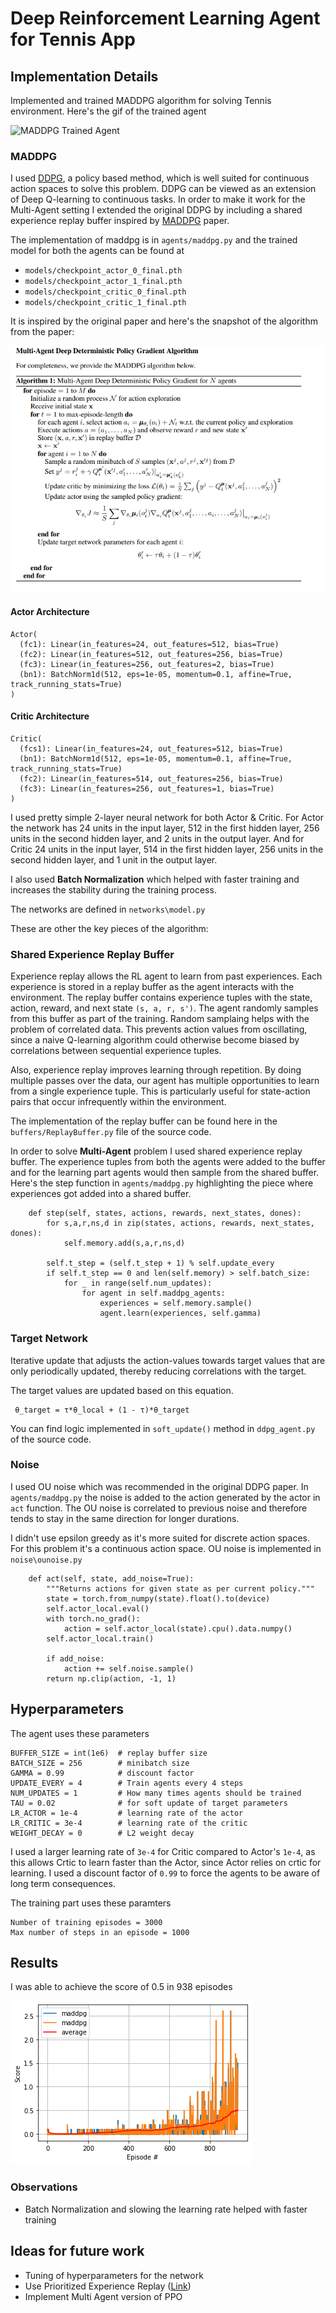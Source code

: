 # Deep Reinforcement Learning Agent for Tennis App 

## Implementation Details 

Implemented and trained MADDPG algorithm for solving Tennis environment. Here's the gif of the trained agent

![MADDPG Trained Agent](resources/trained_agent.gif)

### MADDPG 

I used [DDPG](https://arxiv.org/pdf/1509.02971.pdf), a policy based method, which is well suited for continuous action spaces to solve this problem. DDPG can be viewed as an extension of Deep Q-learning to continuous tasks. In order to make it work for the Multi-Agent setting I extended the original DDPG by including a shared experience replay buffer inspired by [MADDPG](https://arxiv.org/pdf/1706.02275.pdf) paper.

The implementation of maddpg is in ```agents/maddpg.py``` and the trained model for both the agents can be found at
* ```models/checkpoint_actor_0_final.pth```
* ```models/checkpoint_actor_1_final.pth```
* ```models/checkpoint_critic_0_final.pth```
* ```models/checkpoint_critic_1_final.pth```

It is inspired by the original paper and here's the snapshot of the algorithm from the paper:

![MADDPG Algorithm](resources/maddpg.png)

#### Actor Architecture
```
Actor(
  (fc1): Linear(in_features=24, out_features=512, bias=True)
  (fc2): Linear(in_features=512, out_features=256, bias=True)
  (fc3): Linear(in_features=256, out_features=2, bias=True)
  (bn1): BatchNorm1d(512, eps=1e-05, momentum=0.1, affine=True, track_running_stats=True)
)
```

#### Critic Architecture
```
Critic(
  (fcs1): Linear(in_features=24, out_features=512, bias=True)
  (bn1): BatchNorm1d(512, eps=1e-05, momentum=0.1, affine=True, track_running_stats=True)
  (fc2): Linear(in_features=514, out_features=256, bias=True)
  (fc3): Linear(in_features=256, out_features=1, bias=True)
)
```

I used pretty simple 2-layer neural network for both Actor & Critic. For Actor the network has 24 units in the input layer, 512 in the first hidden layer, 256 units in the second hidden layer, and 2 units in the output layer. And for Critic 24 units in the input layer, 514 in the first hidden layer, 256 units in the second hidden layer, and 1 unit in the output layer.

I also used **Batch Normalization** which helped with faster training and increases the stability during the training process.

The networks are defined in ```networks\model.py```

These are other the key pieces of the algorithm:

### Shared Experience Replay Buffer

Experience replay allows the RL agent to learn from past experiences. Each experience is stored in a replay buffer as the agent interacts with the environment. The replay buffer contains experience tuples with the state, action, reward, and next state ```(s, a, r, s')```. The agent randomly samples from this buffer as part of the training. Random samplaing helps with the problem of correlated data. This prevents action values from oscillating, since a naive Q-learning algorithm could otherwise become biased by correlations between sequential experience tuples.

Also, experience replay improves learning through repetition. By doing multiple passes over the data, our agent has multiple opportunities to learn from a single experience tuple. This is particularly useful for state-action pairs that occur infrequently within the environment.

The implementation of the replay buffer can be found here in the ```buffers/ReplayBuffer.py``` file of the source code.

In order to solve **Multi-Agent** problem I used shared experience replay buffer. The experience tuples from both the agents were added to the buffer and for the learning part agents would then sample from the shared buffer. Here's the step function in ```agents/maddpg.py``` highlighting the piece where experiences got added into a shared buffer. 

```
    def step(self, states, actions, rewards, next_states, dones):
        for s,a,r,ns,d in zip(states, actions, rewards, next_states, dones):
            self.memory.add(s,a,r,ns,d)
            
        self.t_step = (self.t_step + 1) % self.update_every
        if self.t_step == 0 and len(self.memory) > self.batch_size:
            for _ in range(self.num_updates):
                for agent in self.maddpg_agents:
                    experiences = self.memory.sample()
                    agent.learn(experiences, self.gamma)
```

### Target Network 

Iterative update that adjusts the action-values towards target values that are only periodically updated, thereby reducing correlations with the target.

The target values are updated based on this equation. 
```
 θ_target = τ*θ_local + (1 - τ)*θ_target
```

You can find logic implemented in ```soft_update()``` method in ```ddpg_agent.py``` of the source code. 

### Noise 

I used OU noise which was recommended in the original DDPG paper. In ```agents/maddpg.py``` the noise is added to the action generated by the actor in ```act``` function. The OU noise is correlated to previous noise and therefore tends to stay in the same direction for longer durations.  

I didn't use epsilon greedy as it's more suited for discrete action spaces. For this problem it's a continuous action space. OU noise is implemented in ```noise\ounoise.py``` 

```
    def act(self, state, add_noise=True):
        """Returns actions for given state as per current policy."""
        state = torch.from_numpy(state).float().to(device)
        self.actor_local.eval()
        with torch.no_grad():
            action = self.actor_local(state).cpu().data.numpy()
        self.actor_local.train()
        
        if add_noise:
            action += self.noise.sample()
        return np.clip(action, -1, 1)
```       

## Hyperparameters 

The agent uses these parameters
```
BUFFER_SIZE = int(1e6)  # replay buffer size
BATCH_SIZE = 256        # minibatch size
GAMMA = 0.99            # discount factor
UPDATE_EVERY = 4        # Train agents every 4 steps 
NUM_UPDATES = 1         # How many times agents should be trained
TAU = 0.02              # for soft update of target parameters
LR_ACTOR = 1e-4         # learning rate of the actor 
LR_CRITIC = 3e-4        # learning rate of the critic
WEIGHT_DECAY = 0        # L2 weight decay
```

I used a larger learning rate of ```3e-4``` for Critic compared to Actor's ```1e-4```, as this allows Crtic to learn faster than the Actor, since Actor relies on crtic for learning. I used a discount factor of ```0.99``` to force the agents to be aware of long term consequences.

The training part uses these paramters
```
Number of training episodes = 3000
Max number of steps in an episode = 1000
```
## Results

I was able to achieve the score of 0.5 in 938 episodes

<img src="resources/maddpg_score.png">

### Observations 
* Batch Normalization and slowing the learning rate helped with faster training 

## Ideas for future work 
- Tuning of hyperparameters for the network 
- Use Prioritized Experience Replay ([Link](https://arxiv.org/pdf/1511.05952.pdf))
- Implement Multi Agent version of PPO
